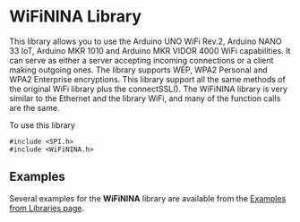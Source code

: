 # WiFiNINA Library


This library allows you to use the Arduino UNO WiFi Rev.2, Arduino NANO 33 IoT, Arduino MKR 1010 and Arduino MKR VIDOR 4000 WiFi capabilities. It can serve as either a server accepting incoming connections or a client making outgoing ones. The library supports WEP, WPA2 Personal and WPA2 Enterprise encryptions. This library support all the same methods of the original WiFi library plus the connectSSL(). The WiFiNINA library is very similar to the Ethernet and the library WiFi, and many of the function calls are the same.

To use this library

```
#include <SPI.h>
#include <WiFiNINA.h>
```

## Examples

Several examples for the **WiFiNINA** library are available from the [Examples from Libraries page](https://docs.arduino.cc/library-examples/). 